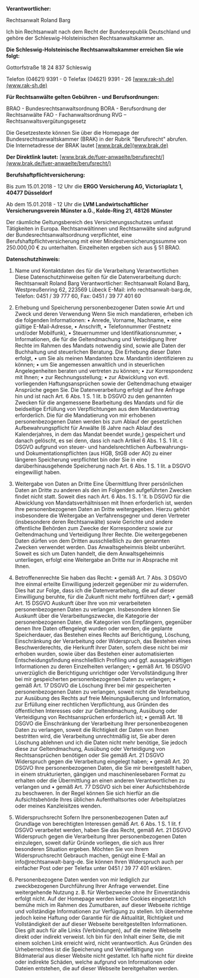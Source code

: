 **Verantwortlicher:**

Rechtsanwalt Roland Barg

Ich bin Rechtsanwalt nach dem Recht der Bundesrepublik Deutschland und gehöre der Schleswig-Holsteinischen Rechtsanwaltskammer an.

**Die Schleswig-Holsteinische Rechtsanwaltskammer erreichen Sie wie folgt:**

Gottorfstraße 18
24 837 Schleswig

Telefon (04621) 9391 - 0
Telefax (04621) 9391 - 26
[www.rak-sh.de](www.rak-sh.de)

**Für Rechtsanwälte gelten Gebühren - und Berufsordnungen:**

BRAO - Bundesrechtsanwaltsordnung
BORA - Berufsordnung der Rechtsanwälte
FAO - Fachanwaltsordnung
RVG – Rechtsanwaltsvergütungsgesetz

Die Gesetzestexte können Sie über die Homepage der Bundesrechtsanwaltskammer (BRAK) in der Rubrik "Berufsrecht" abrufen. Die Internetadresse der BRAK lautet [www.brak.de](www.brak.de)

**Der Direktlink lautet:** [www.brak.de/fuer-anwaelte/berufsrecht/](www.brak.de/fuer-anwaelte/berufsrecht/)

**Berufshaftpflichtversicherung:**

Bis zum 15.01.2018 - 12 Uhr die **ERGO Versicherung AG, Victoriaplatz 1, 40477 Düsseldorf**

Ab dem 15.01.2018 - 12 Uhr die **LVM Landwirtschaftlicher Versicherungsverein Münster a.G., Kolde-Ring 21, 48126 Münster**

Der räumliche Geltungsbereich des Versicherungsschutzes umfasst Tätigkeiten in Europa. Rechtsanwältinnen und Rechtsanwälte sind aufgrund der Bundesrechtsanwaltsordnung verpflichtet, eine Berufshaftpflichtversicherung mit einer Mindestversicherungssumme von 250.000,00 € zu unterhalten. Einzelheiten ergeben sich aus § 51 BRAO.

**Datenschutzhinweis:**

1. Name und Kontaktdaten des für die Verarbeitung Verantwortlichen
Diese Datenschutzhinweise gelten für die Datenverarbeitung durch: Rechtsanwalt Roland Barg
Verantwortlicher:
Rechtsanwalt Roland Barg, Westpreußenring 62, 223569 Lübeck
E-Mail: info rechtsanwalt-barg.de, Telefon: 0451 / 39 777 60, Fax: 0451 / 39 77 401 60

2. Erhebung und Speicherung personenbezogener Daten sowie Art und Zweck und deren Verwendung
Wenn Sie mich mandatieren, erheben ich die folgenden Informationen:
•	Anrede, Vorname, Nachname,
•	eine gültige E-Mail-Adresse,
•	Anschrift,
•	Telefonnummer (Festnetz und/oder Mobilfunk),
•	Steuernummer und Identifikationsnummer,
•	Informationen, die für die Geltendmachung und Verteidigung Ihrer Rechte im Rahmen des Mandats notwendig sind, sowie alle Daten der Buchhaltung und steuerlichen Beratung.
Die Erhebung dieser Daten erfolgt,
•	um Sie als meinen Mandanten bzw. Mandantin identifizieren zu können;
•	um Sie angemessen anwaltlich und in steuerlichen Angelegenheiten beraten und vertreten zu können;
•	zur Korrespondenz mit Ihnen;
•	zur Rechnungsstellung;
•	zur Abwicklung von evtl. vorliegenden Haftungsansprüchen sowie der Geltendmachung etwaiger Ansprüche gegen Sie.
Die Datenverarbeitung erfolgt auf Ihre Anfrage hin und ist nach Art. 6 Abs. 1 S. 1 lit. b DSGVO zu den genannten Zwecken für die angemessene Bearbeitung des Mandats und für die beidseitige Erfüllung von Verpflichtungen aus dem Mandatsvertrag erforderlich.
Die für die Mandatierung von mir erhobenen personenbezogenen Daten werden bis zum Ablauf der gesetzlichen Aufbewahrungspflicht für Anwälte (6 Jahre nach Ablauf des Kalenderjahres, in dem das Mandat beendet wurde,) gespeichert und danach gelöscht, es sei denn, dass ich nach Artikel 6 Abs. 1 S. 1 lit. c DSGVO aufgrund von steuer- und handelsrechtlichen Aufbewahrungs- und Dokumentationspflichten (aus HGB, StGB oder AO) zu einer längeren Speicherung verpflichtet bin oder Sie in eine darüberhinausgehende Speicherung nach Art. 6 Abs. 1 S. 1 lit. a DSGVO eingewilligt haben.

3. Weitergabe von Daten an Dritte
Eine Übermittlung Ihrer persönlichen Daten an Dritte zu anderen als den im Folgenden aufgeführten Zwecken findet nicht statt.
Soweit dies nach Art. 6 Abs. 1 S. 1 'it. b DSGVO für die Abwicklung von Mandatsverhältnissen mit Ihnen erforderlich ist, werden Ihre personenbezogenen Daten an Dritte weitergegeben. Hierzu gehört insbesondere die Weitergabe an Verfahrensgegner und deren Vertreter (insbesondere deren Rechtsanwälte) sowie Gerichte und andere öffentliche Behörden zum Zwecke der Korrespondenz sowie zur Geltendmachung und Verteidigung Ihrer Rechte. Die weitergegebenen Daten dürfen von dem Dritten ausschließlich zu den genannten Zwecken verwendet werden.
Das Anwaltsgeheimnis bleibt unberührt. Soweit es sich um Daten handelt, die dem Anwaltsgeheimnis unterliegen, erfolgt eine Weitergabe an Dritte nur in Absprache mit Ihnen.

4. Betroffenenrechte
Sie haben das Recht:
•	gemäß Art. 7 Abs. 3 DSGVO Ihre einmal erteilte Einwilligung jederzeit gegenüber mir zu widerrufen. Dies hat zur Folge, dass ich die Datenverarbeitung, die auf dieser Einwilligung beruhte, für die Zukunft nicht mehr fortführen darf;
•	gemäß Art. 15 DSGVO Auskunft über Ihre von mir verarbeiteten personenbezogenen Daten zu verlangen. Insbesondere können Sie Auskunft über die Verarbeitungszwecke, die Kategorie der personenbezogenen Daten, die Kategorien von Empfängern, gegenüber denen Ihre Daten offengelegt wurden oder werden, die geplante Speicherdauer, das Bestehen eines Rechts auf Berichtigung, Löschung, Einschränkung der Verarbeitung oder Widerspruch, das Bestehen eines Beschwerderechts, die Herkunft ihrer Daten, sofern diese nicht bei mir erhoben wurden, sowie über das Bestehen einer automatisierten Entscheidungsfindung einschließlich Profiling und ggf. aussagekräftigen Informationen zu deren Einzelheiten verlangen;
•	gemäß Art. 16 DSGVO unverzüglich die Berichtigung unrichtiger oder Vervollständigung Ihrer bei mir gespeicherten personenbezogenen Daten zu verlangen; 
•	gemäß Art. 17 DSGVO die Löschung Ihrer bei mir gespeicherten personenbezogenen Daten zu verlangen, soweit nicht die Verarbeitung zur Ausübung des Rechts auf freie Meinungsäußerung und Information, zur Erfüllung einer rechtlichen Verpflichtung, aus Gründen des öffentlichen Interesses oder zur Geltendmachung, Ausübung oder Verteidigung von Rechtsansprüchen erforderlich ist;
•	gemäß Art. 18 DSGVO die Einschränkung der Verarbeitung Ihrer personenbezogenen Daten zu verlangen, soweit die Richtigkeit der Daten von Ihnen bestritten wird, die Verarbeitung unrechtmäßig ist, Sie aber deren Löschung ablehnen und ich die Daten nicht mehr benötige, Sie jedoch diese zur Geltendmachung, Ausübung oder Verteidigung von Rechtsansprüchen benötigen oder Sie gemäß Art. 21 DSGVO Widerspruch gegen die Verarbeitung eingelegt haben;
•	 gemäß Art. 20 DSGVO Ihre personenbezogenen Daten, die Sie mir bereitgestellt haben, in einem strukturierten, gängigen und maschinenlesebaren Format zu erhalten oder die Übermittlung an einen anderen Verantwortlichen zu verlangen und
•	gemäß Art. 77 DSGVO sich bei einer Aufsichtsbehörde zu beschweren. In der Regel können Sie sich hierfür an die Aufsichtsbehörde Ihres üblichen Aufenthaltsortes oder Arbeitsplatzes oder meines Kanzleisitzes wenden.

5. Widerspruchsrecht
Sofern Ihre personenbezogenen Daten auf Grundlage von berechtigten Interessen gemäß Art. 6 Abs. 1 S. 1 lit. f DSGVO verarbeitet werden, haben Sie das Recht, gemäß Art. 21 DSGVO Widerspruch gegen die Verarbeitung Ihrer personenbezogenen Daten einzulegen, soweit dafür Gründe vorliegen, die sich aus Ihrer besonderen Situation ergeben. Möchten Sie von Ihrem Widerspruchsrecht Gebrauch machen, genügt eine E-Mail an info@rechtsanwalt-barg-de. Sie können Ihren Widerspruch auch per einfacher Post oder per Telefax unter 0451 / 39 77 401 erklären.


6. Personenbezogene Daten werden von mir lediglich zur zweckbezogenen Durchführung Ihrer Anfrage verwendet. Eine weitergehende Nutzung z. B. für Werbezwecke ohne Ihr Einverständnis erfolgt nicht. Auf der Homepage werden keine Cookies eingesetzt.Ich bemühe mich im Rahmen des Zumutbaren, auf dieser Webseite richtige und vollständige Informationen zur Verfügung zu stellen. Ich übernehme jedoch keine Haftung oder Garantie für die Aktualität, Richtigkeit und Vollständigkeit der auf dieser Webseite bereitgestellten Informationen. Dies gilt auch für alle Links (Verbindungen), auf die meine Webseite direkt oder indirekt verweist.
Ich bin für den Inhalt einer Seite, die mit einem solchen Link erreicht wird, nicht verantwortlich. Aus Gründen des Urheberrechtes ist die Speicherung und Vervielfältigung von Bildmaterial aus dieser Website nicht gestattet.
Ich hafte nicht für direkte oder indirekte Schäden, welche aufgrund von Informationen oder Dateien entstehen, die auf dieser Webseite bereitgehalten werden.
